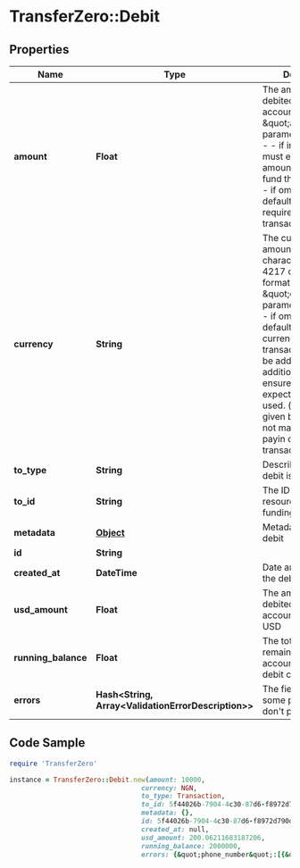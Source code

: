 # TransferZero::Debit

## Properties

Name | Type | Description | Notes
------------ | ------------- | ------------- | -------------
**amount** | **Float** | The amount to be debited from your account.  The \&quot;amount\&quot; parameter is optional - - if included, it must equal the amount required to fund the transaction. - if omitted, it will default to the amount required to fund the transaction.  | [optional] 
**currency** | **String** | The currency of the amount in 3-character alpha ISO 4217 currency format.  The \&quot;currency\&quot; parameter is optional - if omitted, it will default to the payin currency of the transaction. - it can be added in as an additional check to ensure that the expected currency is used. (an error will be given back if it does not match up with the payin currency of the transaction)  | [optional] 
**to_type** | **String** | Describes what the debit is funding | 
**to_id** | **String** | The ID of the resource the debit is funding | 
**metadata** | [**Object**](.md) | Metadata of account debit | [optional] 
**id** | **String** |  | [optional] 
**created_at** | **DateTime** | Date and time that the debit was created | [optional] 
**usd_amount** | **Float** | The amount to be debited from your account converted to USD  | [optional] 
**running_balance** | **Float** | The total amount remaining in your account after the debit call  | [optional] 
**errors** | **Hash&lt;String, Array&lt;ValidationErrorDescription&gt;&gt;** | The fields that have some problems and don&#39;t pass validation | [optional] 

## Code Sample

```ruby
require 'TransferZero'

instance = TransferZero::Debit.new(amount: 10000,
                                 currency: NGN,
                                 to_type: Transaction,
                                 to_id: 5f44026b-7904-4c30-87d6-f8972d790ded,
                                 metadata: {},
                                 id: 5f44026b-7904-4c30-87d6-f8972d790ded,
                                 created_at: null,
                                 usd_amount: 200.06211683187206,
                                 running_balance: 2000000,
                                 errors: {&quot;phone_number&quot;:[{&quot;error&quot;:&quot;invalid&quot;}],&quot;documents&quot;:[{&quot;error&quot;:&quot;blank&quot;}]})
```


